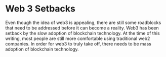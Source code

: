 # Web 3 Setbacks

Even though the idea of web3 is appealing, there are still some roadblocks that need to be addressed before it can become a reality. Web3 has been setback by the slow adoption of blockchain technology. At the time of this writing, most people are still more comfortable using traditional web2 companies. In order for web3 to truly take off, there needs to be mass adoption of blockchain technology.
